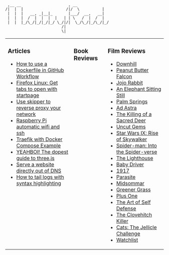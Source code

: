 ```
 ,__ __                     , __              
/|  |  |                   /|/  \          |  
 |  |  |   __, _|__|_       |___/  __,   __|  
 |  |  |  /  |  |  |  |   | | \   /  |  /  |  
 |  |  |_/\_/|_/|_/|_/ \_/|/|  \_/\_/|_/\_/|_/
                         /|                   
                         \|                   
```



<table><tr><td valign="top">

### Articles
- [How to use a Dockerfile in GitHub Workflow](https://soapstone.mradford.com/running-docker-in-github-workflow/)
- [Firefox Linux: Get tabs to open with startpage](https://soapstone.mradford.com/firefox-get-tabs-to-open-with-custom-startpage/)
- [Use skipper to reverse proxy your network](https://soapstone.mradford.com/skipper-reverse-proxy-guide/)
- [Raspberry Pi automatic wifi and ssh](https://soapstone.mradford.com/raspberry-pi-automatic-wifi-and-ssh/)
- [Traefik with Docker Compose Example](https://soapstone.mradford.com/traefik-docker-compose-example/)
- [YEAHBOI! The dopest guide to three.js](https://soapstone.mradford.com/yeahboi-with-threejs/)
- [Serve a website directly out of DNS](https://soapstone.mradford.com/serve-a-website-directly-out-of-dns/)
- [How to tail logs with syntax highlighting](https://soapstone.mradford.com/tail-logs-with-syntax-highlighting/)
</td><td valign="top">

### Book Reviews
</td><td valign="top">

### Film Reviews
- [Downhill](https://film.mradford.com/downhill/)
- [Peanut Butter Falcon](https://film.mradford.com/peanut-butter-falcon/)
- [Jojo Rabbit](https://film.mradford.com/jojo-rabbit/)
- [An Elephant Sitting Still](https://film.mradford.com/an-elephant-sitting-still/)
- [Palm Springs](https://film.mradford.com/palm-springs/)
- [Ad Astra](https://film.mradford.com/ad-astra/)
- [The Killing of a Sacred Deer](https://film.mradford.com/the-killing-of-a-sacred-deer/)
- [Uncut Gems](https://film.mradford.com/uncut-gems/)
- [Star Wars IX: Rise of Skywalker](https://film.mradford.com/star-wars-ix/)
- [Spider-man: Into the Spider-verse](https://film.mradford.com/spider-man-into-the-spider-verse/)
- [The Lighthouse](https://film.mradford.com/the-lighthouse/)
- [Baby Driver](https://film.mradford.com/baby-driver/)
- [1917](https://film.mradford.com/1917/)
- [Parasite](https://film.mradford.com/parasite/)
- [Midsommar](https://film.mradford.com/midsommar/)
- [Greener Grass](https://film.mradford.com/greener-grass/)
- [Plus One](https://film.mradford.com/plus-one/)
- [The Art of Self Defense](https://film.mradford.com/the-art-of-self-defense/)
- [The Clovehitch Killer](https://film.mradford.com/the-clovehitch-killer/)
- [Cats: The Jellicle Challenge](https://film.mradford.com/cats/)
- [Watchlist](https://film.mradford.com/watchlist/)
</td></tr></table>

